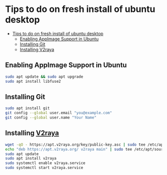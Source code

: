 # Tips to do on fresh install of ubuntu desktop

- [Tips to do on fresh install of ubuntu desktop](#tips-to-do-on-fresh-install-of-ubuntu-desktop)
  - [Enabling AppImage Support in Ubuntu](#enabling-appimage-support-in-ubuntu)
  - [Installing Git](#installing-git)
  - [Installing V2raya](#installing-v2raya)


## Enabling AppImage Support in Ubuntu
```sh
sudo apt update && sudo apt upgrade
sudo apt install libfuse2
```
## Installing Git
```sh 
sudo apt install git
git config --global user.email "you@example.com"
git config --global user.name "Your Name"

```

## Installing [V2raya](https://v2raya.org/en/docs/prologue/installation/debian/)

```sh
wget -qO - https://apt.v2raya.org/key/public-key.asc | sudo tee /etc/apt/trusted.gpg.d/v2raya.asc
echo "deb https://apt.v2raya.org/ v2raya main" | sudo tee /etc/apt/sources.list.d/v2raya.list
sudo apt update
sudo apt install v2raya
sudo systemctl enable v2raya.service
sudo systemctl start v2raya.service
```
